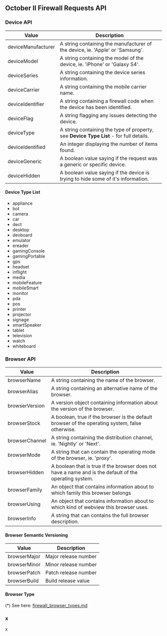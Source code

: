 ## October II Firewall Requests API

### Device API

Value | Description
---|---
deviceManufacturer | A string containing the manufacturer of the device, ie. 'Apple' or 'Samsung'.
deviceModel | A string containing the model of the device, ie. 'iPhone' or 'Galaxy S4'.
deviceSeries | A string containing the device series information.
deviceCarrier | A string containing the mobile carrier name.
deviceIdentifier | A string containing a firewall code when the device has been identified.
deviceFlag | A string flagging any issues detecting the device.
deviceType | A string containing the type of property, see **Device Type List** - for full details.
deviceIdentified | An integer displaying the number of items found.
deviceGeneric | A boolean value saying if the request was a generic or specific device.
deviceHidden | A boolean value saying if the device is trying to hide some of it's information.

#### Device Type List

- appliance
- bot
- camera
- car
- dect
- desktop
- devboard
- emulator
- ereader
- gamingConsole
- gamingPortable
- gps
- headset
- inflight
- media
- mobileFeature
- mobileSmart
- monitor
- pda
- pos
- printer
- projector
- signage
- smartSpeaker
- tablet
- television
- watch
- whiteboard

### Browser API

Value | Description
---|---
browserName | A string containing the name of the browser.
browserAlias | A string containing an alternative name of the browser.
browserVersion | A version object containing information about the version of the browser.
browserStock | A boolean, true if the browser is the default browser of the operating system, false otherwise.
browserChannel | A string containing the distribution channel, ie. 'Nightly' or 'Next'.
browserMode | A string that can contain the operating mode of the browser, ie. 'proxy'.
browserHidden | A boolean that is true if the browser does not have a name and is the default of the operating system.
browserFamily | An object that contains information about to which family this browser belongs
browserUsing | An object that contains information about to which kind of webview this browser uses.
browserInfo | A string that can contains the full browser description.

#### Browser Semantic Versioning

Value | Description
---|---
browserMajor | Major release number
browserMinor | Minor release number
browserPatch | Patch release number
browserBuild | Build release value

#### Browser Type

(*) See here: [firewall_browser_types.md](https://github.com/ayumi-cloud/oc-security-module/blob/master/docs/api/firewall_browser_types.md)

### x

x
